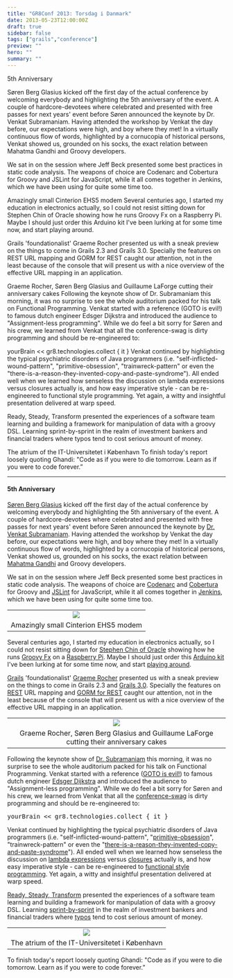 ```yaml
---
title: "GR8Conf 2013: Torsdag i Danmark"
date: 2013-05-23T12:00:00Z
draft: true
sidebar: false
tags: ["grails","conference"]
preview: ""
hero: ""
summary: ""
---
```


5th Anniversary

Søren Berg Glasius kicked off the first day of the actual conference by welcoming everybody and highlighting the 5th anniversary of the event. A couple of hardcore-devotees where celebrated and presented with free passes for next years' event before Søren announced the keynote by Dr. Venkat Subramaniam. Having attended the workshop by Venkat the day before, our expectations were high, and boy where they met! In a virtually continuous flow of words, highlighted by a cornucopia of historical persons, Venkat showed us, grounded on his socks, the exact relation between Mahatma Gandhi and Groovy developers.

We sat in on the session where Jeff Beck presented some best practices in static code analysis. The weapons of choice are Codenarc and Cobertura for Groovy and JSLint for JavaScript, while it all comes together in Jenkins, which we have been using for quite some time too.


Amazingly small Cinterion EHS5 modem
Several centuries ago, I started my education in electronics actually, so I could not resist sitting down for Stephen Chin of Oracle showing how he runs Groovy Fx on a Raspberry Pi. Maybe I should just order this Arduino kit I've been lurking at for some time now, and start playing around.

Grails 'foundationalist' Graeme Rocher presented us with a sneak preview on the things to come in Grails 2.3 and Grails 3.0. Specially the features on REST URL mapping and GORM for REST caught our attention, not in the least because of the console that will present us with a nice overview of the effective URL mapping in an application.


Graeme Rocher, Søren Berg Glasius and Guillaume LaForge cutting their anniversary cakes
Following the keynote show of Dr. Subramaniam this morning, it was no surprise to see the whole auditorium packed for his talk on Functional Programming. Venkat started with a reference (GOTO is evil!) to famous dutch engineer Edsger Dijkstra and introduced the audience to "Assignment-less programming". While we do feel a bit sorry for Søren and his crew, we learned from Venkat that all the conference-swag is dirty programming and should be re-engineered to:

yourBrain << gr8.technologies.collect { it }
Venkat continued by highlighting the typical psychiatric disorders of Java programmers (i.e. "self-inflicted-wound-pattern", "primitive-obsession", "trainwreck-pattern" or even the "there-is-a-reason-they-invented-copy-and-paste-syndrome"). All ended well when we learned how senseless the discussion on lambda expressions versus closures actually is, and how easy imperative style - can be re-engineered to functional style programming. Yet again, a witty and insightful presentation delivered at warp speed.

Ready, Steady, Transform presented the experiences of a software team learning and building a framework for manipulation of data with a groovy DSL. Learning sprint-by-sprint in the realm of investment bankers and financial traders where typos tend to cost serious amount of money.


The atrium of the IT-Universitetet i København
To finish today's report loosely quoting Ghandi: "Code as if you were to die tomorrow. Learn as if you were to code forever.”

----


<h4>5th Anniversary</h4>
<p><a href="https://twitter.com/sbglasius">Søren Berg Glasius</a> kicked off the first day of the actual conference by welcoming everybody and highlighting the 5th anniversary of the event. A couple of hardcore-devotees where celebrated and presented with free passes for next years' event before Søren announced the keynote by <a href="http://www.agiledeveloper.com/">Dr. Venkat Subramaniam</a>. Having attended the workshop by Venkat the day before, our expectations were high, and boy where they met! In a virtually continuous flow of words, highlighted by a cornucopia of historical persons, Venkat showed us, grounded on his socks, the exact relation between <a href="http://en.wikipedia.org/wiki/Ghandi">Mahatma Gandhi</a> and Groovy developers.</p>
<p>We sat in on the session where Jeff Beck presented some best practices in static code analysis. The weapons of choice are <a href="http://codenarc.sourceforge.net/">Codenarc</a> and <a href="http://cobertura.sourceforge.net/">Cobertura</a> for Groovy and <a href="http://www.jslint.com/">JSLint</a> for JavaScript, while it all comes together in <a href="http://en.wikipedia.org/wiki/Jenkins_(software)">Jenkins</a>, which we have been using for quite some time too.</p>

<table align="center" cellpadding="0" cellspacing="0" class="tr-caption-container" style="margin-left: auto; margin-right: auto; text-align: center;"><tbody>
<tr><td style="text-align: center;"><a href="http://1.bp.blogspot.com/-u2bmXOO9Vi0/UZ4yHH3Mc5I/AAAAAAAAAUk/pCnLSCdKi64/s1600/cinterion.jpg" style="margin-left: auto; margin-right: auto;"><img border="0" src="http://1.bp.blogspot.com/-u2bmXOO9Vi0/UZ4yHH3Mc5I/AAAAAAAAAUk/pCnLSCdKi64/s320/cinterion.jpg" /></a></td></tr>
<tr><td class="tr-caption" style="text-align: center;">Amazingly small Cinterion EHS5 modem</td></tr>
</tbody></table>

<p>Several centuries ago, I started my education in electronics actually, so I could not resist sitting down for <a href="http://steveonjava.com/">Stephen Chin of Oracle</a> showing how he runs <a href="http://groovyfx.org/">Groovy Fx</a> on a <a href="http://www.raspberrypi.org/">Raspberry Pi</a>. Maybe I should just order this <a href="http://www.conrad.nl/ce/nl/product/095060/The-Arduino-Starter-Kit">Arduino kit</a> I've been lurking at for some time now, and start <a href="http://blog.makezine.com/arduino/">playing around</a>.</p>
<p><a href="http://en.wikipedia.org/wiki/Grails_(framework)">Grails</a> 'foundationalist' <a href="http://grails.io/">Graeme Rocher</a> presented us with a sneak preview on the things to come in Grails 2.3 and <a href="http://grails.org/Roadmap">Grails 3.0</a>. Specially the features on <a href="http://www.ics.uci.edu/~fielding/pubs/dissertation/rest_arch_style.htm">REST</a> URL mapping and <a href="https://github.com/grails/grails-core/wiki/Grails-2.3:-REST-Improvements">GORM for REST</a> caught our attention, not in the least because of the console that will present us with a nice overview of the effective URL mapping in an application.</p>

<table align="center" cellpadding="0" cellspacing="0" class="tr-caption-container" style="margin-left: auto; margin-right: auto; text-align: center;"><tbody>
<tr><td style="text-align: center;"><a href="http://3.bp.blogspot.com/-YqoQo4hWvss/UZ403uI1nXI/AAAAAAAAAU0/hpZijxq_bMQ/s1600/cake.jpg"><img border="0" src="http://3.bp.blogspot.com/-YqoQo4hWvss/UZ403uI1nXI/AAAAAAAAAU0/hpZijxq_bMQ/s320/cake.jpg" /></a></td></tr>
<tr><td class="tr-caption" style="text-align: center;">Graeme Rocher, Søren Berg Glasius and Guillaume LaForge cutting their anniversary cakes</td></tr>
</tbody></table>

<p>Following the keynote show of <a href="https://twitter.com/venkat_s">Dr. Subramaniam</a> this morning, it was no surprise to see the whole auditorium packed for his talk on Functional Programming. Venkat started with a reference (<a href="http://nl.wikipedia.org/wiki/GOTO">GOTO is evil!</a>) to famous dutch engineer <a href="http://nl.wikipedia.org/wiki/Edsger_Dijkstra">Edsger Dijkstra</a> and introduced the audience to "Assignment-less programming". While we do feel a bit sorry for Søren and his crew, we learned from Venkat that all the <a href="http://en.wikipedia.org/wiki/Promotional_item">conference-swag</a> is dirty programming and should be re-engineered to:</p>

<pre class="brush: groovy;">yourBrain &lt;&lt; gr8.technologies.collect { it }</pre>

<p>Venkat continued by highlighting the typical psychiatric disorders of Java programmers (i.e. "self-inflicted-wound-pattern", "<a href="http://en.wikipedia.org/wiki/Language_primitive">primitive-obsession</a>", "trainwreck-pattern" or even the "<a href="http://en.wikipedia.org/wiki/Copy_and_paste">there-is-a-reason-they-invented-copy-and-paste-syndrome</a>"). All ended well when we learned how senseless the discussion on <a href="http://www.codeproject.com/Tips/298963/Understand-Lambda-Expressions-in-3-minutes">lambda expressions</a> versus <a href="http://groovy.codehaus.org/Closures">closures</a> actually is, and how easy imperative style - can be re-engineered to <a href="http://stackoverflow.com/questions/602444/what-is-functional-declarative-and-imperative-programming">functional style programming</a>. Yet again, a witty and insightful presentation delivered at warp speed.</p>

<p><a href="http://gr8conf.eu/Presentations/Ready--Steady--Transform">Ready, Steady, Transform</a> presented the experiences of a software team learning and building a framework for manipulation of data with a groovy DSL. Learning <a href="http://en.wikipedia.org/wiki/Scrum_(development)">sprint-by-sprint</a> in the realm of investment bankers and financial traders where <a href="http://en.wikipedia.org/wiki/Typos">typos</a> tend to cost serious amount of money.</p>

<table align="center" cellpadding="0" cellspacing="0" class="tr-caption-container" style="margin-left: auto; margin-right: auto; text-align: center;"><tbody>
<tr><td style="text-align: center;"><a href="http://1.bp.blogspot.com/-PoHFUrFbZLE/UZ42TPuLL-I/AAAAAAAAAVE/HdZrFfRloOU/s1600/patio.jpg"><img border="0" src="http://1.bp.blogspot.com/-PoHFUrFbZLE/UZ42TPuLL-I/AAAAAAAAAVE/HdZrFfRloOU/s320/patio.jpg" /></a></td></tr>
<tr><td class="tr-caption" style="text-align: center;">The atrium of the IT-Universitetet i København</td></tr>
</tbody></table>

<p>To finish today's report loosely quoting Ghandi: "Code as if you were to die tomorrow. Learn as if you were to code forever.”</p>

